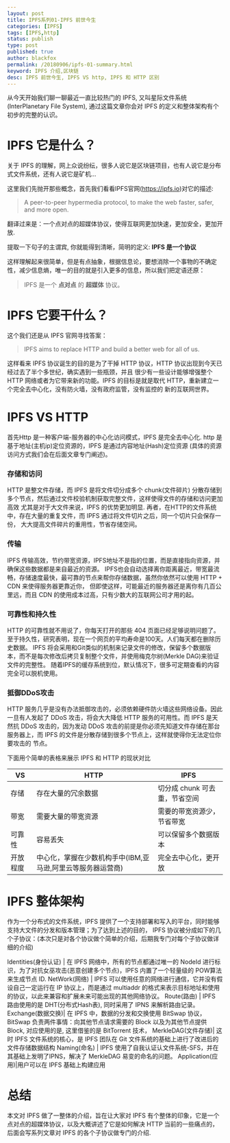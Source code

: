 ```yaml
---
layout: post
title: IPFS系列01-IPFS 前世今生
categories: [IPFS]
tags: [IPFS,http]
status: publish
type: post
published: true
author: blackfox
permalink: /20180906/ipfs-01-summary.html
keyword: IPFS 介绍,区块链
desc: IPFS 前世今生, IPFS VS http, IPFS 和 HTTP 区别
---
```


从今天开始我们聊一聊最近一直比较热门的 IPFS, 又叫星际文件系统(InterPlanetary File System), 
	通过这篇文章你会对 IPFS 的定义和整体架构有个初步的完整的认识。

IPFS 它是什么？
=======

关于 IPFS 的理解，网上众说纷纭，很多人说它是区块链项目，也有人说它是分布式文件系统，还有人说它是矿机...

这里我们先抛开那些概念，首先我们看看IPFS官网(https://ipfs.io)对它的描述:

> A peer-to-peer hypermedia protocol, to make the web faster, safer, and more open.

翻译过来是：一个点对点的超媒体协议，使得互联网更加快速，更加安全，更加开放.

提取一下句子的主谓宾, 你就能得到清晰，简明的定义: **IPFS 是一个协议**

这样理解起来很简单，但是有点抽象，根据信息论，要想消除一个事物的不确定性，减少信息熵，唯一的目的就是引入更多的信息，所以我们把定语还原：

> IPFS 是一个 **点对点** 的 **超媒体** 协议。

IPFS 它要干什么？
=====

这个我们还是从 IPFS 官网寻找答案：

> IPFS aims to replace HTTP and build a better web for all of us.

这样看来 IPFS 协议诞生的目的是为了干掉 HTTP 协议，HTTP 协议出现到今天已经过去了半个多世纪，确实遇到一些瓶颈，并且
很少有一些设计能够增强整个 HTTP 网络或者为它带来新的功能。IPFS 的目标是就是取代 HTTP，重新建立一个完全去中心化，没有防火墙，没有政府监管，没有监控的
新的互联网世界。

IPFS VS HTTP 
========
首先Http 是一种客户端-服务器的中心化访问模式，IPFS 是完全去中心化. http 是基于地址(主机ip)定位资源的，IPFS 是通过内容地址(Hash)定位资源
(具体的资源访问方式我们会在后面文章专门阐述)。

### 存储和访问
HTTP 是整文件存储，而 IPFS 是将文件切分成多个 chunk(文件碎片) 分散存储到多个节点，然后通过文件校验机制获取完整文件，这样使得文件的存储和访问更加高效
尤其是对于大文件来说，IPFS 的优势更加明显. 再者，在HTTP的文件系统中，存在大量的重复文件，而 IPFS 通过将文件切片之后，同一个切片只会保存一份，
大大提高文件碎片的重用性，节省存储空间。

### 传输
IPFS 传输高效，节约带宽资源，IPFS地址不是指的位置，而是直接指向资源，并确保这些数据都是来自最近的资源。
IPFS也会自动选择离你距离最近，带宽最流畅，存储速度最快，最可靠的节点来帮你存储数据，虽然你依然可以使用 HTTP + CDN 来使得服务器更靠近你，
但即使这样，可能最近的服务器还是离你有几百公里远，而且 CDN 的使用成本过高，只有少数大的互联网公司才用的起。

### 可靠性和持久性

HTTP 的可靠性就不用说了，你每天打开的那些 404 页面已经足够说明问题了。至于持久性，研究表明，现在一个网页的平均寿命是100天。人们每天都在删除历史数据。
IPFS 将会采用和Git类似的机制来记录文件的修改，保留多个数据版本，而不是每次修改后拷贝复制整个文件，并使用梅克尔树(Merkle DAG)来验证文件的完整性。
随着IPFS的缓存系统到位，默认情况下，很多可定期查看的内容完全可以脱机使用。

### 抵御DDoS攻击

HTTP 服务几乎是没有办法抵御攻击的，必须依赖硬件防火墙这些网络设备。因此一旦有人发起了 DDoS 攻击，将会大大降低 HTTP 服务的可用性。而 IPFS 是天然抗
DDoS 攻击的，因为发动 DDoS 攻击的前提是你必须先知道文件存储在那台服务器上，而 IPFS 的文件是分散存储到很多个节点上，这样就使得你无法定位你要攻击的
节点。

下面用个简单的表格来展示 IPFS 和 HTTP 的现状对比

VS | HTTP | IPFS
---|---|----
存储|存在大量的冗余数据| 切分成 chunk 可去重，节省空间
带宽|需要大量的带宽资源| 需要的带宽资源少，节省带宽
可靠性|容易丢失|可以保留多个数据版本
开放程度|中心化，掌握在少数机构手中(IBM,亚马逊,阿里云等服务器运营商)|完全去中心化，更开放

IPFS 整体架构
=======
作为一个分布式的文件系统，IPFS 提供了一个支持部署和写入的平台，同时能够支持大文件的分发和版本管理；为了达到上述的目的，
IPFS 协议被分成如下的几个子协议：(本次只是对各个协议做个简单的介绍，后期我专门对每个子协议做详细的介绍)

Identities(身份认证) | 在 IPFS 网络中，所有的节点都通过唯一的 NodeId 进行标识，为了对抗女巫攻击(恶意创建多个节点)，IPFS 内置了一个轻量级的 POW算法来生成节点 ID.
NetWork(网络) | IPFS 可以使用任意的网络进行通信，它并没有假设自己一定运行在 IP 协议上，而是通过 multiaddr 的格式来表示目标地址和使用的协议，以此来兼容和扩展未来可能出现的其他网络协议。
Route(路由) | IPFS 路由使用的是 DHT(分布式Hash表), 同时采用了 IPNS 来解析路由记录。
Exchange(数据交换)| 在 IPFS 中，数据的分发和交换使用 BitSwap 协议，BitSwap 负责两件事情：向其他节点请求需要的 Block 以及为其他节点提供 Block, 对应使用的是, 这里借鉴的是 BitTorrent 技术，
MerkleDAG(文件存储)| 这时 IPFS 文件系统的核心，是 IPFS 团队在 Git 文件系统的基础上进行了改进后的文件存储数据结构
Naming(命名) | IPFS 使用了自我认证认文件系统-SFS，并在其基础上发明了IPNS，解决了 MerkleDAG 易变的命名的问题。
Application(应用)|用户可以在 IPFS 基础上构建应用

总结
=====
本文对 IPFS 做了一整体的介绍，旨在让大家对 IPFS 有个整体的印象，它是一个点对点的超媒体协议，以及大概讲述了它是如何解决 HTTP 当前的一些痛点的，
后面会写系列文章对 IPFS 的各个子协议做专门的介绍.



